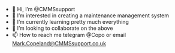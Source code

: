 - 👋 Hi, I’m @CMMSsupport
- 👀 I’m interested in creating a maintenance management system
- 🌱 I’m currently learning pretty much everything
- 💞️ I’m looking to collaborate on the above
- 📫 How to reach me telegram @Copo or email Mark.Copeland@CMMSsupport.co.uk

<!---
CMMSsupport/CMMSsupport is a ✨ special ✨ repository because its `README.md` (this file) appears on your GitHub profile.
You can click the Preview link to take a look at your changes.
--->
